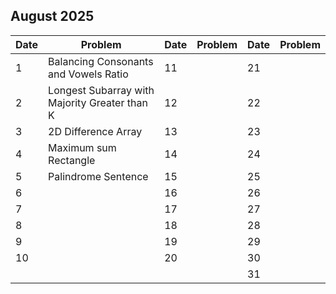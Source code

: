 ## August 2025

| Date | Problem                                       | Date | Problem | Date | Problem |
| ---- | --------------------------------------------- | ---- | ------- | ---- | ------- |
| 1    | Balancing Consonants and Vowels Ratio         | 11   |         | 21   |         |
| 2    | Longest Subarray with Majority Greater than K | 12   |         | 22   |         |
| 3    | 2D Difference Array                           | 13   |         | 23   |         |
| 4    | Maximum sum Rectangle                         | 14   |         | 24   |         |
| 5    | Palindrome Sentence                           | 15   |         | 25   |         |
| 6    |                                               | 16   |         | 26   |         |
| 7    |                                               | 17   |         | 27   |         |
| 8    |                                               | 18   |         | 28   |         |
| 9    |                                               | 19   |         | 29   |         |
| 10   |                                               | 20   |         | 30   |         |
|      |                                               |      |         | 31   |         |
